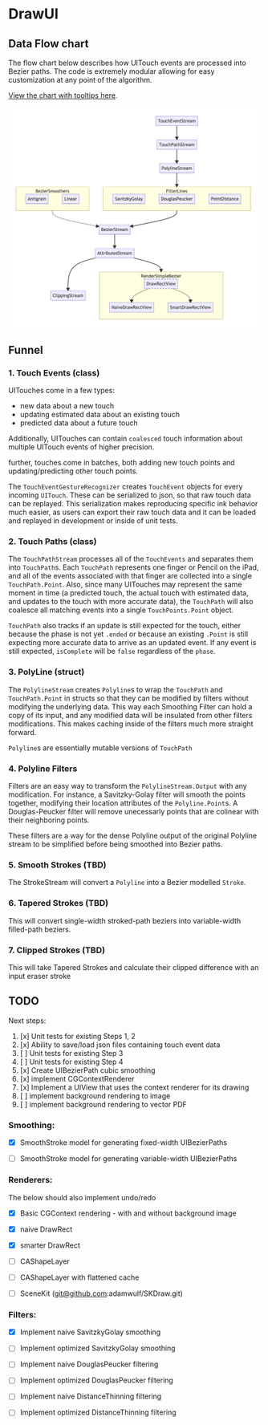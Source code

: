 
# DrawUI
 
 ## Data Flow chart
 
 The flow chart below describes how UITouch events are processed into Bezier paths. The code is extremely modular
allowing for easy customization at any point of the algorithm. 
 
 <a href='https://adamwulf.github.io/DrawUI/'>View the chart with tooltips here</a>.
 
 <a href='https://adamwulf.github.io/DrawUI/'><img src='docs/graph.png'/></a>


## Funnel

### 1. Touch Events (class)

UITouches come in a few types:
 - new data about a new touch
 - updating estimated data about an existing touch
 - predicted data about a future touch
 
 Additionally, UITouches can contain `coalesced` touch information about multiple UITouch events of higher precision.
 
 further, touches come in batches, both adding new touch points and updating/predicting other touch points.
 
 The `TouchEventGestureRecognizer` creates `TouchEvent` objects for every incoming `UITouch`. These can be serialized to json, so that
 raw touch data can be replayed. This serialization makes reproducing specific ink behavior much easier, as users can export their raw touch data
 and it can be loaded and replayed in development or inside of unit tests.
 
### 2. Touch Paths (class)

The `TouchPathStream` processes all of the `TouchEvents` and separates them into `TouchPath`s. Each `TouchPath` represents one
finger or Pencil on the iPad, and all of the events associated with that finger are collected into a single `TouchPath.Point`. Also, since many UITouches
may represent the same moment in time (a predicted touch, the actual touch with estimated data, and updates to the touch with more accurate data),
the `TouchPath` will also coalesce all matching events into a single `TouchPoints.Point` object.

`TouchPath` also tracks if an update is still expected for the touch, either because the phase is not yet `.ended` or because an existing `.Point` is still
expecting more accurate data to arrive as an updated event. If any event is still expected, `isComplete` will be `false` regardless of the `phase`.


### 3. PolyLine (struct)

The `PolylineStream` creates `Polyline`s to wrap the `TouchPath` and `TouchPath.Point` in structs so that they can be modified by filters without
modifying the underlying data. This way each Smoothing Filter can hold a copy of its input, and any modified data will be insulated from other filters modifications.
This makes caching inside of the filters much more straight forward.

`Polyline`s are essentially mutable versions of `TouchPath`


### 4. Polyline Filters

Filters are an easy way to transform the `PolylineStream.Output` with any modification. For instance, a Savitzky-Golay filter will smooth the points together,
modifying their location attributes of the `Polyline.Point`s. A Douglas-Peucker filter will remove unecessarly points that are colinear with their neighboring points.

These filters are a way for the dense Polyline output of the original Polyline stream to be simplified before being smoothed into Bezier paths.


### 5. Smooth Strokes (TBD)

The StrokeStream will convert a `Polyline` into a Bezier modelled `Stroke`.


### 6. Tapered Strokes (TBD)

This will convert single-width stroked-path beziers into variable-width filled-path beziers.


### 7. Clipped Strokes (TBD)

This will take Tapered Strokes and calculate their clipped difference with an input eraser stroke


## TODO

Next steps:

1. [x] Unit tests for existing Steps 1, 2
2. [x] Ability to save/load json files containing touch event data
3. [ ] Unit tests for existing Step 3
4. [ ] Unit tests for existing Step 4
5. [x] Create UIBezierPath cubic smoothing
6. [x] implement CGContextRenderer
7. [x] Implement a UIView that uses the context renderer for its drawing
8. [ ] implement background rendering to image
9. [ ] implement background rendering to vector PDF


### Smoothing:

- [x] SmoothStroke model for generating fixed-width UIBezierPaths
- [ ] SmoothStroke model for generating variable-width UIBezierPaths


### Renderers:

The below should also implement undo/redo

- [x] Basic CGContext rendering
       - with and without background image
- [x] naive DrawRect
- [x] smarter DrawRect
- [ ] CAShapeLayer
- [ ] CAShapeLayer with flattened cache 
- [ ] SceneKit (git@github.com:adamwulf/SKDraw.git)


### Filters:

- [x] Implement naive SavitzkyGolay smoothing
- [ ] Implement optimized SavitzkyGolay smoothing
- [ ] Implement naive DouglasPeucker filtering
- [ ] Implement optimized DouglasPeucker filtering
- [ ] Implement naive DistanceThinning filtering
- [ ] Implement optimized DistanceThinning filtering

